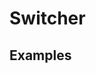# Switcher

## Examples

<ex-code name="ex-switcher-basic"></ex-code>
<ex-code name="ex-switcher-default"></ex-code>
